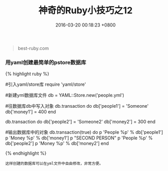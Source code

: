 ﻿---
layout: post
title:  "神奇的Ruby小技巧之12"
date:   2016-03-20 00:18:23 +0800
categories: [tricks]
---
>best-ruby.com

### 用yaml创建最简单的pstore数据库

{% highlight ruby %}

#引入yaml/store库
require 'yaml/store'

#新建yml数据库文件
db = YAML::Store.new('people.yml')

#往数据库db中写入对象
db.transaction do
  db['people1'] = 'Someone'
  db['money1'] = 400
end

db.transaction do
  db['people2'] = 'Someone2'
  db['money2'] = 300
end

#输出数据库中的对象
db.transaction(true) do
  p 'People %p' % db['people1']
  p 'Money %p' % db['money1']
  p "SECOND PERSON"
  p 'People %p' % db['people2']
  p 'Money %p' % db['money2']
end

{% endhighlight %}


    这样创建的数据库可以在yml文件中自由修改，非常方便。